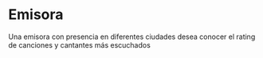 # Emisora
Una emisora con presencia en diferentes ciudades desea conocer el rating de canciones y cantantes más escuchados 
